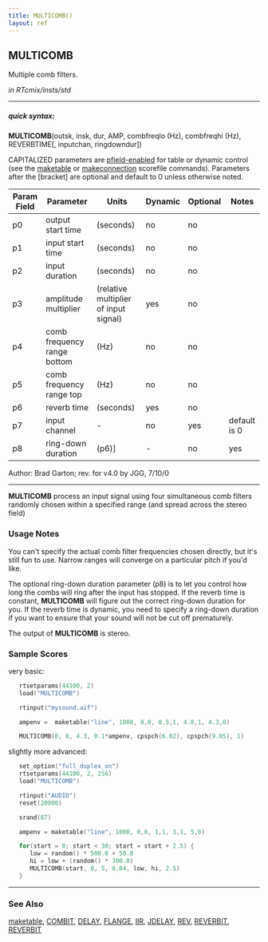 ```yaml
---
title: MULTICOMB()
layout: ref
---
```


## MULTICOMB

Multiple comb filters.

*in RTcmix/insts/std*  
  

-----

##### quick syntax:

**MULTICOMB**(outsk, insk, dur, AMP, combfreqlo (Hz), combfreqhi (Hz),
REVERBTIME\[, inputchan, ringdowndur\])

CAPITALIZED parameters are [pfield-enabled](pfield-enabled.html) for
table or dynamic control (see the
[maketable](../scorefile/maketable.html) or
[makeconnection](../scorefile/makeconnection.html) scorefile
commands). Parameters after the \[bracket\] are optional and default to
0 unless otherwise noted.

Param Field	| Parameter | Units | Dynamic | Optional | Notes
----------- | --------- | ----- | -------- | --------- | ---------
p0 | output start time | (seconds) | no | no | 
p1 | input start time | (seconds) | no | no | 
p2 | input duration | (seconds) | no | no | 
p3 | amplitude multiplier | (relative multiplier of input signal) | yes | no | 
p4 | comb frequency range bottom | (Hz) | no | no | 
p5 | comb frequency range top | (Hz) | no | no | 
p6 | reverb time | (seconds) | yes | no | 
p7 | input channel |  -  | no | yes | default is 0 | 
p8 | ring-down duration | (p6)] |  -  | no | yes | 

   Author:  Brad Garton; rev. for v4.0 by JGG, 7/10/0

  

-----

  
**MULTICOMB** process an input signal using four simultaneous comb
filters randomly chosen within a specified range (and spread across the
stereo field)

### Usage Notes

You can't specify the actual comb filter frequencies chosen directly,
but it's still fun to use. Narrow ranges will converge on a particular
pitch if you'd like.

The optional ring-down duration parameter (p8) is to let you control how
long the combs will ring after the input has stopped. If the reverb time
is constant, **MULTICOMB** will figure out the correct ring-down
duration for you. If the reverb time is dynamic, you need to specify a
ring-down duration if you want to ensure that your sound will not be cut
off prematurely.

The output of **MULTICOMB** is stereo.

### Sample Scores

very basic:

```cpp
   rtsetparams(44100, 2)
   load("MULTICOMB")

   rtinput("mysound.aif")

   ampenv =  maketable("line", 1000, 0,0, 0.5,1, 4.0,1, 4.3,0)

   MULTICOMB(0, 0, 4.3, 0.1*ampenv, cpspch(6.02), cpspch(9.05), 1)
```

  
  
slightly more advanced:

```cpp
   set_option("full_duplex_on")
   rtsetparams(44100, 2, 256)
   load("MULTICOMB")

   rtinput("AUDIO")
   reset(20000)

   srand(87)

   ampenv = maketable("line", 1000, 0,0, 1,1, 3,1, 5,0)

   for(start = 0; start < 30; start = start + 2.5) {
      low = random() * 500.0 + 50.0
      hi = low + (random() * 300.0)
      MULTICOMB(start, 0, 5, 0.04, low, hi, 2.5)
   }
```

  

-----

### See Also

[maketable](../scorefile/maketable.html), [COMBIT](COMBIT.html),
[DELAY](DELAY.html), [FLANGE](FLANGE.html), [IIR](IIR.html),
[JDELAY](JDELAY.html), [REV](REV.html), [REVERBIT](REVERBIT.html),
[REVERBIT](REVERBIT.html)
